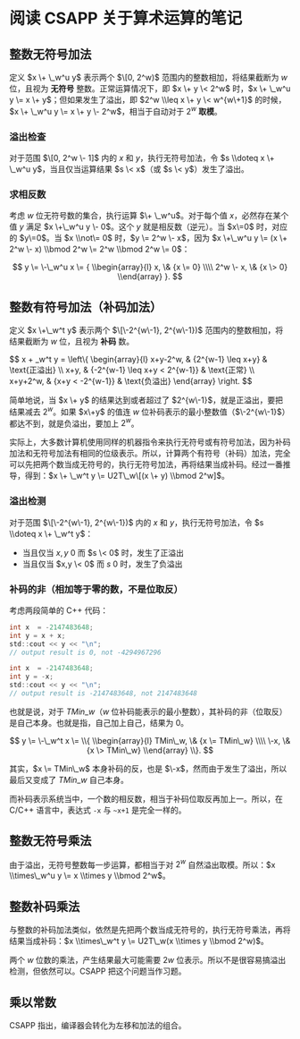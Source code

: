 
阅读 CSAPP 关于算术运算的笔记
==================


整数无符号加法
-------


定义 $x \+ \_w^u y$ 表示两个 $\[0, 2^w)$ 范围内的整数相加，将结果截断为 $w$ 位，且视为 **无符号** 整数。正常运算情况下，即 $x \+ y \< 2^w$ 时，$x \+ \_w^u y \= x \+ y$；但如果发生了溢出，即 $2^w \\leq x \+ y \< w^{w\+1}$ 的时候，$x \+ \_w^u y \= x \+ y \- 2^w$，相当于自动对于 $2^w$ **取模**。


### 溢出检查


对于范围 $\[0, 2^w \- 1]$ 内的 $x$ 和 $y$，执行无符号加法，令 $s \\doteq x \+ \_w^u y$，当且仅当运算结果 $s \< x$（或 $s \< y$）发生了溢出。


### 求相反数


考虑 $w$ 位无符号数的集合，执行运算 $\+ \_w^u$。对于每个值 $x$，必然存在某个值 $y$ 满足 $x \+\_w^u y \- 0$。这个 $y$ 就是相反数（逆元）。当 $x\=0$ 时，对应的 $y\=0$。当 $x \\not\= 0$ 时，$y \= 2^w \- x$，因为 $x \+\_w^u y \= (x \+ 2^w \- x) \\bmod 2^w \= 2^w \\bmod 2^w \= 0$：


$$ y \= \-\_w^u x \= {
\\begin{array}{l}
x, \& {x \= 0} \\\\
2^w \- x, \& {x \> 0}
\\end{array} }. $$


整数有符号加法（补码加法）
-------------


定义 $x \+\_w^t y$ 表示两个 $\[\-2^{w\-1}, 2^{w\-1})$ 范围内的整数相加，将结果截断为 $w$ 位，且视为 **补码** 数。


$$ x \+ \_w^t y \= \\left\\{
\\begin{array}{l}
x\+y\-2^w, \& {2^{w\-1} \\leq x\+y} \& \\text{正溢出} \\\\
x\+y, \& {\-2^{w\-1} \\leq x\+y \< 2^{w\-1}} \& \\text{正常} \\\\
x\+y\+2^w, \& {x\+y \< \-2^{w\-1}} \& \\text{负溢出}
\\end{array} \\right. $$


简单地说，当 $x \+ y$ 的结果达到或者超过了 $2^{w\-1}$，就是正溢出，要把结果减去 $2^w$。如果 $x\+y$ 的值连 $w$ 位补码表示的最小整数值（$\-2^{w\-1}$）都达不到，就是负溢出，要加上 $2^w$。


实际上，大多数计算机使用同样的机器指令来执行无符号或有符号加法，因为补码加法和无符号加法有相同的位级表示。所以，计算两个有符号（补码）加法，完全可以先把两个数当成无符号的，执行无符号加法，再将结果当成补码。经过一番推导，得到：$x \+ \_w^t y \= U2T\_w\[(x \+ y) \\bmod 2^w]$。


### 溢出检测


对于范围 $\[\-2^{w\-1}, 2^{w\-1})$ 内的 $x$ 和 $y$，执行无符号加法，令 $s \\doteq x \+ \_w^t y$：


* 当且仅当 $x, y \> 0$ 而 $s \< 0$ 时，发生了正溢出
* 当且仅当 $x,y \< 0$ 而 $s \> 0$ 时，发生了负溢出


### 补码的非（相加等于零的数，不是位取反）


考虑两段简单的 C\+\+ 代码：



```c
int x  = -2147483648;
int y = x + x;
std::cout << y << "\n";
// output result is 0, not -4294967296

```


```c
int x  = -2147483648;
int y = -x;
std::cout << y << "\n";
// output result is -2147483648, not 2147483648

```

也就是说，对于 $TMin\_w$（$w$ 位补码能表示的最小整数），其补码的非（位取反）是自己本身。也就是指，自己加上自己，结果为 $0$。


$$ y \= \-\_w^t x \= \\{
\\begin{array}{l}
TMin\_w, \& {x \= TMin\_w} \\\\
\-x, \& {x \> TMin\_w}
\\end{array} \\}. $$


其实，$x \= TMin\_w$ 本身补码的反，也是 $\-x$，然而由于发生了溢出，所以最后又变成了 $TMin\_w$ 自己本身。


而补码表示系统当中，一个数的相反数，相当于补码位取反再加上一。所以，在 C/C\+\+ 语言中，表达式 `-x` 与 `~x+1` 是完全一样的。


整数无符号乘法
-------


由于溢出，无符号整数每一步运算，都相当于对 $2^w$ 自然溢出取模。所以：$x \\times\_w^u y \= x \\times y \\bmod 2^w$。


整数补码乘法
------


与整数的补码加法类似，依然是先把两个数当成无符号的，执行无符号乘法，再将结果当成补码：$x \\times\_w^t y \= U2T\_w(x \\times y \\bmod 2^w)$。


两个 $w$ 位数的乘法，产生结果最大可能需要 $2w$ 位表示。所以不是很容易搞溢出检测，但依然可以。CSAPP 把这个问题当作习题。


乘以常数
----


CSAPP 指出，编译器会转化为左移和加法的组合。


